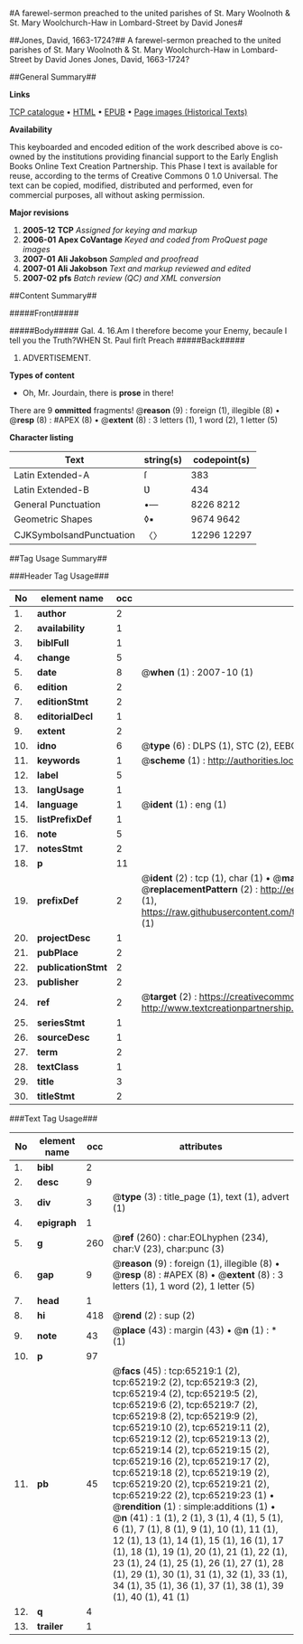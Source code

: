 #A farewel-sermon preached to the united parishes of St. Mary Woolnoth & St. Mary Woolchurch-Haw in Lombard-Street by David Jones#

##Jones, David, 1663-1724?##
A farewel-sermon preached to the united parishes of St. Mary Woolnoth & St. Mary Woolchurch-Haw in Lombard-Street by David Jones
Jones, David, 1663-1724?

##General Summary##

**Links**

[TCP catalogue](http://www.ota.ox.ac.uk/tcp/)  • 
[HTML](http://tei.it.ox.ac.uk/tcp/Texts-HTML/free/A47/A47026.html)  • 
[EPUB](http://tei.it.ox.ac.uk/tcp/Texts-EPUB/free/A47/A47026.epub) • 
[Page images (Historical Texts)](https://data.historicaltexts.jisc.ac.uk/view?pubId=eebo-12648195e&pageId=eebo-12648195e-65219-1)

**Availability**

This keyboarded and encoded edition of the
	       work described above is co-owned by the institutions
	       providing financial support to the Early English Books
	       Online Text Creation Partnership. This Phase I text is
	       available for reuse, according to the terms of Creative
	       Commons 0 1.0 Universal. The text can be copied,
	       modified, distributed and performed, even for
	       commercial purposes, all without asking permission.

**Major revisions**

1. __2005-12__ __TCP__ *Assigned for keying and markup*
1. __2006-01__ __Apex CoVantage__ *Keyed and coded from ProQuest page images*
1. __2007-01__ __Ali Jakobson__ *Sampled and proofread*
1. __2007-01__ __Ali Jakobson__ *Text and markup reviewed and edited*
1. __2007-02__ __pfs__ *Batch review (QC) and XML conversion*

##Content Summary##

#####Front#####

#####Body#####
Gal. 4. 16.Am I therefore become your Enemy, becauſe I tell you the Truth?WHEN St. Paul firſt Preach
#####Back#####

1. ADVERTISEMENT.

**Types of content**

  * Oh, Mr. Jourdain, there is **prose** in there!

There are 9 **ommitted** fragments! 
 @__reason__ (9) : foreign (1), illegible (8)  •  @__resp__ (8) : #APEX (8)  •  @__extent__ (8) : 3 letters (1), 1 word (2), 1 letter (5)

**Character listing**


|Text|string(s)|codepoint(s)|
|---|---|---|
|Latin Extended-A|ſ|383|
|Latin Extended-B|Ʋ|434|
|General Punctuation|•—|8226 8212|
|Geometric Shapes|◊▪|9674 9642|
|CJKSymbolsandPunctuation|〈〉|12296 12297|

##Tag Usage Summary##

###Header Tag Usage###

|No|element name|occ|attributes|
|---|---|---|---|
|1.|__author__|2||
|2.|__availability__|1||
|3.|__biblFull__|1||
|4.|__change__|5||
|5.|__date__|8| @__when__ (1) : 2007-10 (1)|
|6.|__edition__|2||
|7.|__editionStmt__|2||
|8.|__editorialDecl__|1||
|9.|__extent__|2||
|10.|__idno__|6| @__type__ (6) : DLPS (1), STC (2), EEBO-CITATION (1), OCLC (1), VID (1)|
|11.|__keywords__|1| @__scheme__ (1) : http://authorities.loc.gov/ (1)|
|12.|__label__|5||
|13.|__langUsage__|1||
|14.|__language__|1| @__ident__ (1) : eng (1)|
|15.|__listPrefixDef__|1||
|16.|__note__|5||
|17.|__notesStmt__|2||
|18.|__p__|11||
|19.|__prefixDef__|2| @__ident__ (2) : tcp (1), char (1)  •  @__matchPattern__ (2) : ([0-9\-]+):([0-9IVX]+) (1), (.+) (1)  •  @__replacementPattern__ (2) : http://eebo.chadwyck.com/downloadtiff?vid=$1&page=$2 (1), https://raw.githubusercontent.com/textcreationpartnership/Texts/master/tcpchars.xml#$1 (1)|
|20.|__projectDesc__|1||
|21.|__pubPlace__|2||
|22.|__publicationStmt__|2||
|23.|__publisher__|2||
|24.|__ref__|2| @__target__ (2) : https://creativecommons.org/publicdomain/zero/1.0/ (1), http://www.textcreationpartnership.org/docs/. (1)|
|25.|__seriesStmt__|1||
|26.|__sourceDesc__|1||
|27.|__term__|2||
|28.|__textClass__|1||
|29.|__title__|3||
|30.|__titleStmt__|2||


###Text Tag Usage###

|No|element name|occ|attributes|
|---|---|---|---|
|1.|__bibl__|2||
|2.|__desc__|9||
|3.|__div__|3| @__type__ (3) : title_page (1), text (1), advert (1)|
|4.|__epigraph__|1||
|5.|__g__|260| @__ref__ (260) : char:EOLhyphen (234), char:V (23), char:punc (3)|
|6.|__gap__|9| @__reason__ (9) : foreign (1), illegible (8)  •  @__resp__ (8) : #APEX (8)  •  @__extent__ (8) : 3 letters (1), 1 word (2), 1 letter (5)|
|7.|__head__|1||
|8.|__hi__|418| @__rend__ (2) : sup (2)|
|9.|__note__|43| @__place__ (43) : margin (43)  •  @__n__ (1) : * (1)|
|10.|__p__|97||
|11.|__pb__|45| @__facs__ (45) : tcp:65219:1 (2), tcp:65219:2 (2), tcp:65219:3 (2), tcp:65219:4 (2), tcp:65219:5 (2), tcp:65219:6 (2), tcp:65219:7 (2), tcp:65219:8 (2), tcp:65219:9 (2), tcp:65219:10 (2), tcp:65219:11 (2), tcp:65219:12 (2), tcp:65219:13 (2), tcp:65219:14 (2), tcp:65219:15 (2), tcp:65219:16 (2), tcp:65219:17 (2), tcp:65219:18 (2), tcp:65219:19 (2), tcp:65219:20 (2), tcp:65219:21 (2), tcp:65219:22 (2), tcp:65219:23 (1)  •  @__rendition__ (1) : simple:additions (1)  •  @__n__ (41) : 1 (1), 2 (1), 3 (1), 4 (1), 5 (1), 6 (1), 7 (1), 8 (1), 9 (1), 10 (1), 11 (1), 12 (1), 13 (1), 14 (1), 15 (1), 16 (1), 17 (1), 18 (1), 19 (1), 20 (1), 21 (1), 22 (1), 23 (1), 24 (1), 25 (1), 26 (1), 27 (1), 28 (1), 29 (1), 30 (1), 31 (1), 32 (1), 33 (1), 34 (1), 35 (1), 36 (1), 37 (1), 38 (1), 39 (1), 40 (1), 41 (1)|
|12.|__q__|4||
|13.|__trailer__|1||

